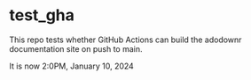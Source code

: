 # test_gha

This repo tests whether GitHub Actions can build the adodownr documentation site on push to main.

It is now 2:0PM, January 10, 2024
